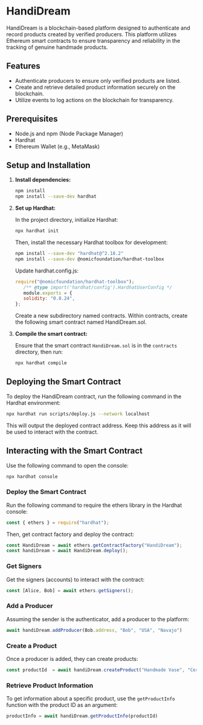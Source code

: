 # HandiDream

HandiDream is a blockchain-based platform designed to authenticate and record products created by verified producers. This platform utilizes Ethereum smart contracts to ensure transparency and reliability in the tracking of genuine handmade products.

## Features

- Authenticate producers to ensure only verified products are listed.
- Create and retrieve detailed product information securely on the blockchain.
- Utilize events to log actions on the blockchain for transparency.

## Prerequisites

- Node.js and npm (Node Package Manager)
- Hardhat
- Ethereum Wallet (e.g., MetaMask)

## Setup and Installation

1. **Install dependencies:**

   ```bash
   npm install
   npm install --save-dev hardhat
   ```

2. **Set up Hardhat:**

   In the project directory, initialize Hardhat:

   ```bash
   npx hardhat init
   ```

   Then, install the necessary Hardhat toolbox for development:

   ```bash
   npm install --save-dev "hardhat@^2.18.2"
   npm install --save-dev @nomicfoundation/hardhat-toolbox
   ```

   Update hardhat.config.js:

   ```javascript
   require("@nomicfoundation/hardhat-toolbox");
      /** @type import('hardhat/config').HardhatUserConfig */
      module.exports = {
      solidity: "0.8.24",
   };
   ```

   Create a new subdirectory named contracts. Within contracts, create the following smart contract named HandiDream.sol.


3. **Compile the smart contract:**

   Ensure that the smart contract `HandiDream.sol` is in the `contracts` directory, then run:

   ```bash
   npx hardhat compile
   ```

## Deploying the Smart Contract

To deploy the HandiDream contract, run the following command in the Hardhat environment:

```bash
npx hardhat run scripts/deploy.js --network localhost
```

This will output the deployed contract address. Keep this address as it will be used to interact with the contract.

## Interacting with the Smart Contract

Use the following command to open the console:

```bash
npx hardhat console
```

### Deploy the Smart Contract

Run the following command to require the ethers library in the Hardhat console:

```javascript
const { ethers } = require("hardhat");
```

Then, get contract factory and deploy the contract:
```javascript
const HandiDream = await ethers.getContractFactory("HandiDream");
const handiDream = await HandiDream.deploy();
```

### Get Signers

Get the signers (accounts) to interact with the contract:

```javascript
const [Alice, Bob] = await ethers.getSigners();
```

### Add a Producer

Assuming the sender is the authenticator, add a producer to the platform:

```javascript
await handiDream.addProducer(Bob.address, "Bob", "USA", "Navajo")
```

### Create a Product

Once a producer is added, they can create products:

```javascript
const productId  = await handiDream.createProduct("Handmade Vase", "Ceramic handmade vase.", "Ceramic", "https://example.jpg", Bob.address)
```

### Retrieve Product Information

To get information about a specific product, use the `getProductInfo` function with the product ID as an argument:

```javascript
productInfo = await handiDream.getProductInfo(productId)
```
